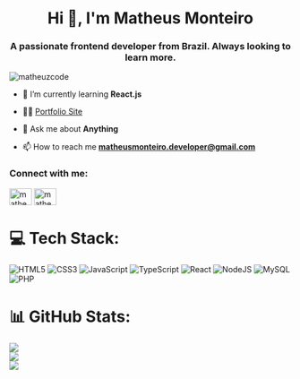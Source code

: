 <h1 align="center">Hi 👋, I'm Matheus Monteiro</h1>
<h3 align="center">A passionate frontend developer from Brazil. Always looking to learn more.</h3>

<p align="left"> <img src="https://komarev.com/ghpvc/?username=matheuzcode&label=Profile%20views&color=0e75b6&style=flat" alt="matheuzcode" /> </p>

- 🌱 I’m currently learning **React.js**

- 👨‍💻 <a href="https://matheuswmonteiro.netlify.app/" target="_blank" >Portfolio Site<a/>

- 💬 Ask me about **Anything**

- 📫 How to reach me **matheusmonteiro.developer@gmail.com**

<h3 align="left">Connect with me:</h3>
<p align="left">
<a href="https://linkedin.com/in/matheusmonteirodeveloper/" target="blank"><img align="center" src="https://raw.githubusercontent.com/rahuldkjain/github-profile-readme-generator/master/src/images/icons/Social/linked-in-alt.svg" alt="matheusmonteirodeveloper/" height="30" width="40" /></a>
<a href="https://instagram.com/matheuz.w" target="blank"><img align="center" src="https://raw.githubusercontent.com/rahuldkjain/github-profile-readme-generator/master/src/images/icons/Social/instagram.svg" alt="matheuz.w" height="30" width="40" /></a>
</p>

# 💻 Tech Stack:
![HTML5](https://img.shields.io/badge/html5-%23E34F26.svg?style=for-the-badge&logo=html5&logoColor=white) 
![CSS3](https://img.shields.io/badge/css3-%231572B6.svg?style=for-the-badge&logo=css3&logoColor=white) 
![JavaScript](https://img.shields.io/badge/javascript-%23323330.svg?style=for-the-badge&logo=javascript&logoColor=%23F7DF1E) 
![TypeScript](https://img.shields.io/badge/typescript-%23007ACC.svg?style=for-the-badge&logo=typescript&logoColor=white)
![React](https://img.shields.io/badge/react-%2320232a.svg?style=for-the-badge&logo=react&logoColor=%2361DAFB) 
![NodeJS](https://img.shields.io/badge/node.js-6DA55F?style=for-the-badge&logo=node.js&logoColor=white)
![MySQL](https://img.shields.io/badge/mysql-%2300f.svg?style=for-the-badge&logo=mysql&logoColor=white)
![PHP](https://img.shields.io/badge/php-%23777BB4.svg?style=for-the-badge&logo=php&logoColor=white)

# 📊 GitHub Stats:
![](https://github-readme-stats.vercel.app/api?username=matheuzcode&theme=radical&hide_border=false&include_all_commits=false&count_private=false)<br/>
![](https://github-readme-streak-stats.herokuapp.com/?user=matheuzcode&theme=radical&hide_border=false)<br/>
![](https://github-readme-stats.vercel.app/api/top-langs/?username=matheuzcode&theme=radical&hide_border=false&include_all_commits=false&count_private=false&layout=compact)
